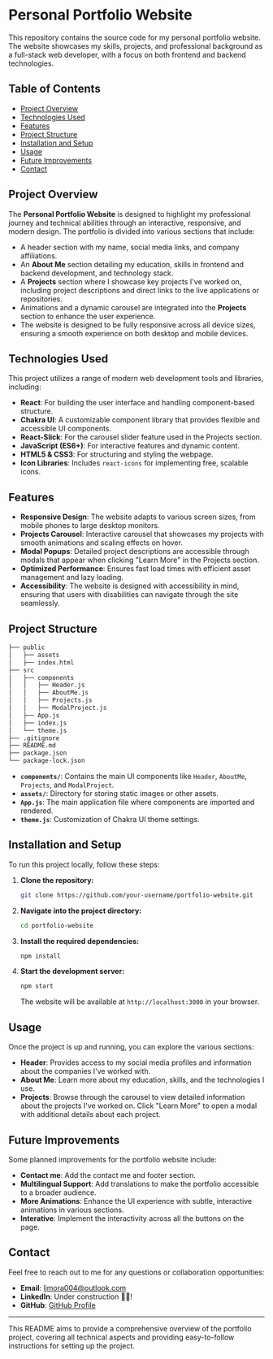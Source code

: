 # Personal Portfolio Website

This repository contains the source code for my personal portfolio website. The website showcases my skills, projects, and professional background as a full-stack web developer, with a focus on both frontend and backend technologies.

## Table of Contents

- [Project Overview](#project-overview)
- [Technologies Used](#technologies-used)
- [Features](#features)
- [Project Structure](#project-structure)
- [Installation and Setup](#installation-and-setup)
- [Usage](#usage)
- [Future Improvements](#future-improvements)
- [Contact](#contact)

## Project Overview

The **Personal Portfolio Website** is designed to highlight my professional journey and technical abilities through an interactive, responsive, and modern design. The portfolio is divided into various sections that include:

- A header section with my name, social media links, and company affiliations.
- An **About Me** section detailing my education, skills in frontend and backend development, and technology stack.
- A **Projects** section where I showcase key projects I've worked on, including project descriptions and direct links to the live applications or repositories.
- Animations and a dynamic carousel are integrated into the **Projects** section to enhance the user experience.
- The website is designed to be fully responsive across all device sizes, ensuring a smooth experience on both desktop and mobile devices.

## Technologies Used

This project utilizes a range of modern web development tools and libraries, including:

- **React**: For building the user interface and handling component-based structure.
- **Chakra UI**: A customizable component library that provides flexible and accessible UI components.
- **React-Slick**: For the carousel slider feature used in the Projects section.
- **JavaScript (ES6+)**: For interactive features and dynamic content.
- **HTML5 & CSS3**: For structuring and styling the webpage.
- **Icon Libraries**: Includes `react-icons` for implementing free, scalable icons.

## Features

- **Responsive Design**: The website adapts to various screen sizes, from mobile phones to large desktop monitors.
- **Projects Carousel**: Interactive carousel that showcases my projects with smooth animations and scaling effects on hover.
- **Modal Popups**: Detailed project descriptions are accessible through modals that appear when clicking "Learn More" in the Projects section.
- **Optimized Performance**: Ensures fast load times with efficient asset management and lazy loading.
- **Accessibility**: The website is designed with accessibility in mind, ensuring that users with disabilities can navigate through the site seamlessly.

## Project Structure

```bash
├── public
│   ├── assets
│   ├── index.html
├── src
│   ├── components
│   │   ├── Header.js
│   │   ├── AboutMe.js
│   │   ├── Projects.js
│   │   ├── ModalProject.js
│   ├── App.js
│   ├── index.js
│   └── theme.js
├── .gitignore
├── README.md
├── package.json
└── package-lock.json
```

- **`components/`**: Contains the main UI components like `Header`, `AboutMe`, `Projects`, and `ModalProject`.
- **`assets/`**: Directory for storing static images or other assets.
- **`App.js`**: The main application file where components are imported and rendered.
- **`theme.js`**: Customization of Chakra UI theme settings.

## Installation and Setup

To run this project locally, follow these steps:

1. **Clone the repository:**

   ```bash
   git clone https://github.com/your-username/portfolio-website.git
   ```

2. **Navigate into the project directory:**

   ```bash
   cd portfolio-website
   ```

3. **Install the required dependencies:**

   ```bash
   npm install
   ```

4. **Start the development server:**

   ```bash
   npm start
   ```

   The website will be available at `http://localhost:3000` in your browser.

## Usage

Once the project is up and running, you can explore the various sections:

- **Header**: Provides access to my social media profiles and information about the companies I've worked with.
- **About Me**: Learn more about my education, skills, and the technologies I use.
- **Projects**: Browse through the carousel to view detailed information about the projects I've worked on. Click "Learn More" to open a modal with additional details about each project.

## Future Improvements

Some planned improvements for the portfolio website include:

- **Contact me**: Add the contact me and footer section.
- **Multilingual Support**: Add translations to make the portfolio accessible to a broader audience.
- **More Animations**: Enhance the UI experience with subtle, interactive animations in various sections.
- **Interative**: Implement the interactivity across all the buttons on the page.

## Contact

Feel free to reach out to me for any questions or collaboration opportunities:

- **Email**: ljmora004@outlook.com
- **LinkedIn**: Under construction 👷‍♂️!
- **GitHub**: [GitHub Profile](https://github.com/ljmor)

---

This README aims to provide a comprehensive overview of the portfolio project, covering all technical aspects and providing easy-to-follow instructions for setting up the project.